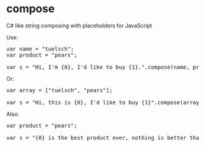 compose
=======

C# like string composing with placeholders for JavaScript

Use:

<pre>
var name = "tuelsch";
var product = "pears";

var s = "Hi, I'm {0}, I'd like to buy {1}.".compose(name, product);
</pre>


Or:
<pre>
var array = ["tuelsch", "pears"];

var s = "Hi, this is {0}, I'd like to buy {1}".compose(array);
</pre>


Also:
<pre>
var product = "pears";

var s = "{0} is the best product ever, nothing is better than {0};".compose(product);
</pre>
